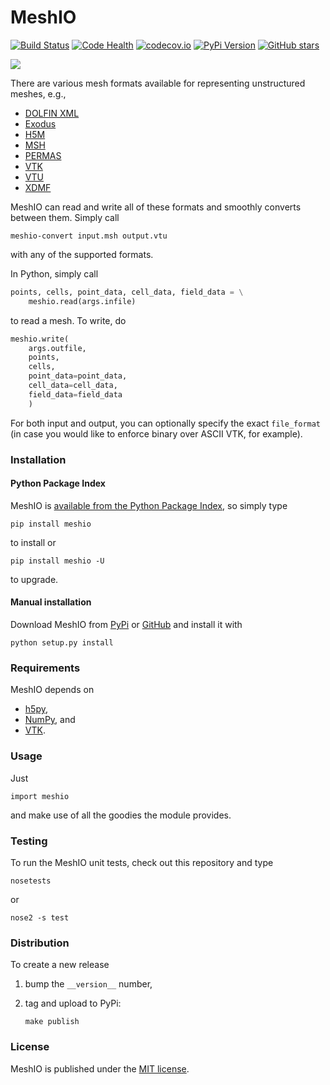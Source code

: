 # MeshIO

[![Build Status](https://travis-ci.org/nschloe/meshio.svg?branch=master)](https://travis-ci.org/nschloe/meshio)
[![Code Health](https://landscape.io/github/nschloe/meshio/master/landscape.png)](https://landscape.io/github/nschloe/meshio/master)
[![codecov.io](https://codecov.io/github/nschloe/meshio/branch/master/graphs/badge.svg)](https://codecov.io/github/nschloe/meshio/branch/master)
[![PyPi Version](https://img.shields.io/pypi/v/meshio.svg)](https://pypi.python.org/pypi/meshio)
[![GitHub stars](https://img.shields.io/github/stars/nschloe/meshio.svg?style=social&label=Star&maxAge=2592000)](https://github.com/nschloe/meshio)

![](https://nschloe.github.io/meshio/pp.png)

There are various mesh formats available for representing unstructured meshes,
e.g.,

 * [DOLFIN XML](http://manpages.ubuntu.com/manpages/wily/man1/dolfin-convert.1.html)
 * [Exodus](https://cubit.sandia.gov/public/13.2/help_manual/WebHelp/finite_element_model/exodus/block_specification.htm)
 * [H5M](https://trac.mcs.anl.gov/projects/ITAPS/wiki/MOAB/h5m)
 * [MSH](http://geuz.org/gmsh/doc/texinfo/gmsh.html#File-formats)
 * [PERMAS](http://www.intes.de)
 * [VTK](http://www.vtk.org/wp-content/uploads/2015/04/file-formats.pdf)
 * [VTU](http://www.vtk.org/Wiki/VTK_XML_Formats)
 * [XDMF](http://www.xdmf.org/)

MeshIO can read and write all of these formats and smoothly converts between
them. Simply call
```
meshio-convert input.msh output.vtu
```
with any of the supported formats.

In Python, simply call
```python
points, cells, point_data, cell_data, field_data = \
    meshio.read(args.infile)
```
to read a mesh. To write, do
```python
meshio.write(
    args.outfile,
    points,
    cells,
    point_data=point_data,
    cell_data=cell_data,
    field_data=field_data
    )
```
For both input and output, you can optionally specify the exact `file_format`
(in case you would like to enforce binary over ASCII VTK, for example).

### Installation

#### Python Package Index

MeshIO is [available from the Python Package
Index](https://pypi.python.org/pypi/meshio/), so simply type
```
pip install meshio
```
to install or
```
pip install meshio -U
```
to upgrade.

#### Manual installation

Download MeshIO from [PyPi](https://pypi.python.org/pypi/meshio/)
or [GitHub](https://github.com/nschloe/meshio) and
install it with
```
python setup.py install
```

### Requirements

MeshIO depends on

 * [h5py](http://www.h5py.org/),
 * [NumPy](http://www.numpy.org/), and
 * [VTK](http://www.vtk.org/Wiki/VTK/Examples/Python).

### Usage

Just
```
import meshio
```
and make use of all the goodies the module provides.


### Testing

To run the MeshIO unit tests, check out this repository and type
```
nosetests
```
or
```
nose2 -s test
```

### Distribution

To create a new release

1. bump the `__version__` number,

2. tag and upload to PyPi:
    ```
    make publish
    ```


### License

MeshIO is published under the [MIT license](https://en.wikipedia.org/wiki/MIT_License).
